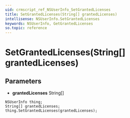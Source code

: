 ```yaml
---
uid: crmscript_ref_NSUserInfo_SetGrantedLicenses
title: SetGrantedLicenses(String[] grantedLicenses)
intellisense: NSUserInfo.SetGrantedLicenses
keywords: NSUserInfo, GetGrantedLicenses
so.topic: reference
---
```


# SetGrantedLicenses(String[] grantedLicenses)

## Parameters

* **grantedLicenses** String[]

```crmscript
NSUserInfo thing;
String[] grantedLicenses;
thing.SetGrantedLicenses(grantedLicenses);
```

